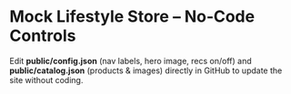 # Mock Lifestyle Store – No‑Code Controls

Edit **public/config.json** (nav labels, hero image, recs on/off) and **public/catalog.json** (products & images) directly in GitHub to update the site without coding.
